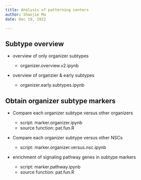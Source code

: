 ```yaml
---
title: Analysis of patterning centers
author: Shaojie Ma
date: Dec 19, 2022

---
```



## Subtype overview
- overview of only organizer subtypes
	- organizer.overview.v2.ipynb

- overview of organzier & early subtypes
	- organizer.early.subtypes.ipynb



## Obtain organizer subtype markers

- Compare each organizer subtype versus other organizers
	- script: marker.organizer.ipynb
	- source function: pat.fun.R

- Compare each organizer subtype versus other NSCs
	- script: marker.organizer.versus.nsc.ipynb

- enrichment of signaling pathway genes in subtype markers
	- script: marker.pathway.ipynb
	- source function: pat.fun.R


